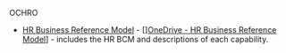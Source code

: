 

OCHRO
- [HR Business Reference Model](https://wiki.gccollab.ca/images/b/b5/GC_HR_Business_Reference_Model_EN.pdf) - [][OneDrive - HR Business Reference Model](https://1drv.ms/b/s!AkwXSmFk-_xpgqQbMoZYNngrIdRVAQ?e=azsOgE)] - includes the HR BCM and descriptions of each capability.
